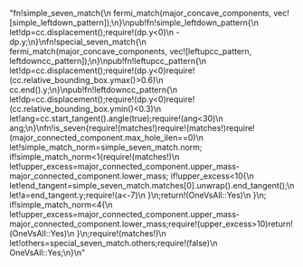 "fn!simple_seven_match{\n    fermi_match(major_concave_components, vec![simple_leftdown_pattern]);\n}\npub!fn!simple_leftdown_pattern{\n    let!dp=cc.displacement();require!(dp.y<0)\n    -dp.y;\n}\nfn!special_seven_match{\n    fermi_match(major_concave_components, vec![leftupcc_pattern, leftdowncc_pattern]);\n}\npub!fn!leftupcc_pattern{\n    let!dp=cc.displacement();require!(dp.y<0)require!(cc.relative_bounding_box.ymax()>0.6)\n    cc.end().y;\n}\npub!fn!leftdowncc_pattern{\n    let!dp=cc.displacement();require!(dp.y<0)require!(cc.relative_bounding_box.ymin()<0.3)\n    let!ang=cc.start_tangent().angle(true);require!(ang<30)\n    ang;\n}\nfn!is_seven{require!(matches!)require!(matches!)require!(major_connected_component.max_hole_ilen==0)\n    let!simple_match_norm=simple_seven_match.norm;    if!simple_match_norm<1{require!(matches!)\n        let!upper_excess=major_connected_component.upper_mass-major_connected_component.lower_mass;        if!upper_excess<10{\n            let!end_tangent=simple_seven_match.matches[0].unwrap().end_tangent();\n            let!a=end_tangent.y;require!(a<-7)\n        }\n;return!(OneVsAll::Yes)\n    }\n;    if!simple_match_norm<4{\n        let!upper_excess=major_connected_component.upper_mass-major_connected_component.lower_mass;require!(upper_excess>10)return!(OneVsAll::Yes)\n    }\n;require!(matches!)\n    let!others=special_seven_match.others;require!(false)\n    OneVsAll::Yes;\n}\n"